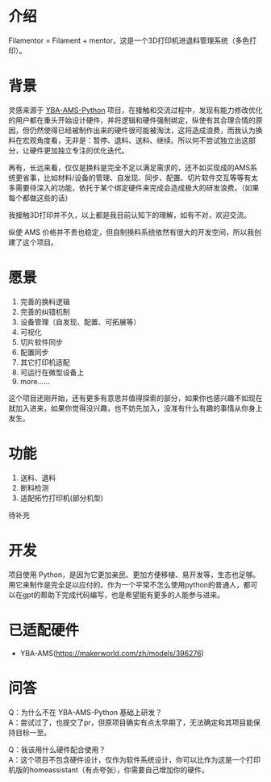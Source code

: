 # 介绍
Filamentor = Filament + mentor，这是一个3D打印机进退料管理系统（多色打印）。

# 背景
灵感来源于 [YBA-AMS-Python](https://github.com/YBA0312/YBA-AMS-Python) 项目，在接触和交流过程中，发现有能力修改优化的用户都在重头开始设计硬件，并将逻辑和硬件强制绑定，纵使有其合理合情的原因，但仍然使得已经被制作出来的硬件很可能被淘汰，这将造成浪费，而我认为换料在宏观角度看，无非是：暂停、退料、送料、继续。所以何不尝试独立出这部分，让硬件更加独立专注的优化迭代。

再有，长远来看，仅仅是换料是完全不足以满足需求的，还不如买现成的AMS系统更省事，比如材料/设备的管理、自发现、同步、配置、切片软件交互等等有太多需要待深入的功能，依托于某个绑定硬件来完成会造成极大的研发浪费。（如果每个都做这些的话）

我接触3D打印并不久，以上都是我目前认知下的理解，如有不对，欢迎交流。

纵使 AMS 价格并不贵也稳定，但自制换料系统依然有很大的开发空间，所以我创建了这个项目。

# 愿景
1. 完善的换料逻辑
2. 完善的纠错机制
3. 设备管理（自发现、配置、可拓展等）
4. 可视化
5. 切片软件同步
6. 配置同步
7. 其它打印机适配
8. 可运行在微型设备上
9. more……

这个项目还刚开始，还有更多有意思并值得探索的部分，如果你也感兴趣不如现在就加入进来，如果你觉得没兴趣，也不妨先加入，没准有什么有趣的事情从你身上发生。

# 功能
1. 送料、退料
2. 断料检测
3. 适配拓竹打印机(部分机型)  

待补充

# 开发
项目使用 Python，是因为它更加亲民、更加方便移植、易开发等，生态也足够。用它来制作是完全足以应付的。作为一个平常不怎么使用python的普通人，都可以在gpt的帮助下完成代码编写，也是希望能有更多的人能参与进来。

# 已适配硬件
- YBA-AMS(https://makerworld.com/zh/models/396276)

# 问答
Q：为什么不在 YBA-AMS-Python 基础上研发？  
A：尝试过了，也提交了pr，但原项目确实有点太早期了，无法确定和其项目能保持目标一至。

Q：我该用什么硬件配合使用？  
A：这个项目不包含硬件设计，仅作为软件系统设计，你可以比作为这是一个打印机版的homeassistant（有点夸张），你需要自己增加你的硬件。
